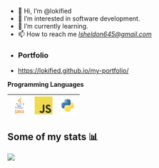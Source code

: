 - 👋 Hi, I’m @lokified
- 👀 I’m interested in software development.
- 🌱 I’m currently learning.
- 📫 How to reach me *lsheldon645@gmail.com*
- ### Portfolio
- https://lokified.github.io/my-portfolio/

**Programming Languages**

<img title="Java" alt="Java" width="40px" src="https://raw.githubusercontent.com/github/explore/master/topics/java/java.png" />|<img alt="JS" title="JavaScript" width="40px" src="https://raw.githubusercontent.com/github/explore/master/topics/javascript/javascript.png">|<img title="Python" alt="Python" width="40px" src="https://raw.githubusercontent.com/github/explore/master/topics/python/python.png">
|--|--|--|

## Some of my stats :bar_chart:

<img src="https://github-readme-stats.vercel.app/api?username=lokified&show_icons=true&theme=radical&include_all_commits=true">

<!---
lokified/lokified is a ✨ special ✨ repository because its `README.md` (this file) appears on your GitHub profile.
You can click the Preview link to take a look at your changes.
--->
